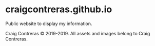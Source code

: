 # craigcontreras.github.io
Public website to display my information.

Craig Contreras © 2019-2019. All assets and images belong to Craig Contreras.
